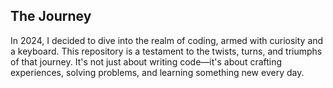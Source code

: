 ##  The Journey

In 2024, I decided to dive into the realm of coding, armed with curiosity and a keyboard. This repository is a testament to the twists, turns, and triumphs of that journey. It's not just about writing code—it's about crafting experiences, solving problems, and learning something new every day.
